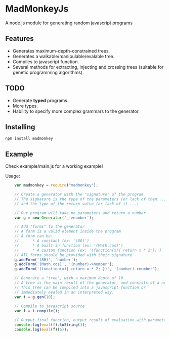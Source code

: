 # MadMonkeyJs

A node.js module for generating random javascript programs

## Features

* Generates maximum-depth-constrained trees.
* Generates a walkable/manipulable/evalable tree.
* Compiles to javascript function.
* Several methods for extracting, injecting and 
crossing trees (suitable for genetic programming algorithms).

## TODO

* Generate **typed** programs.
* More types.
* Hability to specify more complex grammars to the generator.

## Installing

```shell
npm install madmonkey
```

## Example

Check example/main.js for a working example!

Usage: 

```javascript
	var madmonkey = require("madmonkey");

	// Create a generator with the "signature" of the program
	// The signature is the type of the parameters (or lack of them...) 
	// and the type of the return value (or lack of it ...)

	// Our program will take no parameters and return a number
	var g = new Generator('_->number');

	// Add "forms" to the generator
	// A form is a valid element inside the program
	// A form can be:
	//		* A constant (ex: '(80)')
	//		* A built-in function (ex: '(Math.cos)')
	//		* A custom function (ex: '(function(x){ return x * 2;})')
	// All forms should be provided with their signature
	g.addForm('(80)', 'number');
	g.addForm('(Math.cos)', '(number)->number');
	g.addForm('(function(x){ return x * 2; })', '(number)->number');

	// Generate a "tree", with a maximum depth of 10.
	// A tree is the main result of the generator, and consists of a nested chain of forms.
	// This tree can be compiled into a javascript function or 
	// immediately evaled in an interpreted way.
	var t = g.gen(10);
	
	// Compile to javascript source
	var f = t.compile();

	// Output final function, output result of evaluation with parameter 5
	console.log(eval(f).toString());
	console.log(eval(f)(5));

```

